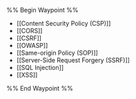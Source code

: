 %% Begin Waypoint %%
- [[Content Security Policy (CSP)]]
- [[CORS]]
- [[CSRF]]
- [[OWASP]]
- [[Same-origin Policy (SOP)]]
- [[Server-Side Request Forgery (SSRF)]]
- [[SQL Injection]]
- [[XSS]]

%% End Waypoint %%
